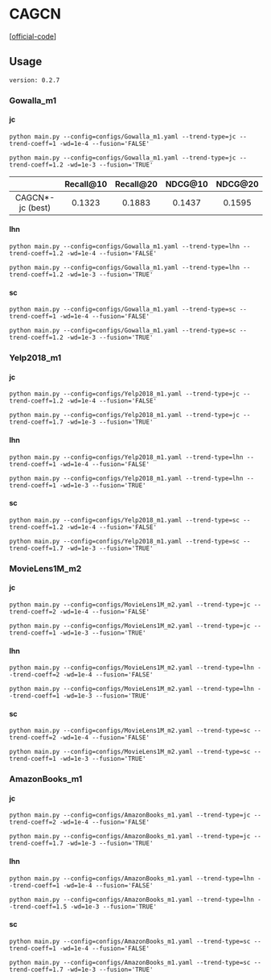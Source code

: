


# CAGCN


[[official-code](https://github.com/YuWVandy/CAGCN)]


## Usage

`version: 0.2.7`



### Gowalla_m1


#### jc

    python main.py --config=configs/Gowalla_m1.yaml --trend-type=jc --trend-coeff=1 -wd=1e-4 --fusion='FALSE'

    python main.py --config=configs/Gowalla_m1.yaml --trend-type=jc --trend-coeff=1.2 -wd=1e-3 --fusion='TRUE'

|                  | Recall@10 | Recall@20 | NDCG@10 | NDCG@20 |
| :--------------: | :-------: | :-------: | :-----: | :-----: |
| CAGCN*-jc (best) |  0.1323   |  0.1883   | 0.1437  | 0.1595  |

#### lhn

    python main.py --config=configs/Gowalla_m1.yaml --trend-type=lhn --trend-coeff=1.2 -wd=1e-4 --fusion='FALSE'

    python main.py --config=configs/Gowalla_m1.yaml --trend-type=lhn --trend-coeff=1.2 -wd=1e-3 --fusion='TRUE'

#### sc

    python main.py --config=configs/Gowalla_m1.yaml --trend-type=sc --trend-coeff=1 -wd=1e-4 --fusion='FALSE'

    python main.py --config=configs/Gowalla_m1.yaml --trend-type=sc --trend-coeff=1.2 -wd=1e-3 --fusion='TRUE'


### Yelp2018_m1


#### jc

    python main.py --config=configs/Yelp2018_m1.yaml --trend-type=jc --trend-coeff=1.2 -wd=1e-4 --fusion='FALSE'

    python main.py --config=configs/Yelp2018_m1.yaml --trend-type=jc --trend-coeff=1.7 -wd=1e-3 --fusion='TRUE'

#### lhn

    python main.py --config=configs/Yelp2018_m1.yaml --trend-type=lhn --trend-coeff=1 -wd=1e-4 --fusion='FALSE'

    python main.py --config=configs/Yelp2018_m1.yaml --trend-type=lhn --trend-coeff=1 -wd=1e-3 --fusion='TRUE'

#### sc

    python main.py --config=configs/Yelp2018_m1.yaml --trend-type=sc --trend-coeff=1.2 -wd=1e-4 --fusion='FALSE'

    python main.py --config=configs/Yelp2018_m1.yaml --trend-type=sc --trend-coeff=1.7 -wd=1e-3 --fusion='TRUE'


### MovieLens1M_m2


#### jc

    python main.py --config=configs/MovieLens1M_m2.yaml --trend-type=jc --trend-coeff=2 -wd=1e-4 --fusion='FALSE'

    python main.py --config=configs/MovieLens1M_m2.yaml --trend-type=jc --trend-coeff=1 -wd=1e-3 --fusion='TRUE'

#### lhn

    python main.py --config=configs/MovieLens1M_m2.yaml --trend-type=lhn --trend-coeff=2 -wd=1e-4 --fusion='FALSE'

    python main.py --config=configs/MovieLens1M_m2.yaml --trend-type=lhn --trend-coeff=1 -wd=1e-3 --fusion='TRUE'

#### sc

    python main.py --config=configs/MovieLens1M_m2.yaml --trend-type=sc --trend-coeff=2 -wd=1e-4 --fusion='FALSE'

    python main.py --config=configs/MovieLens1M_m2.yaml --trend-type=sc --trend-coeff=1 -wd=1e-3 --fusion='TRUE'


### AmazonBooks_m1


#### jc

    python main.py --config=configs/AmazonBooks_m1.yaml --trend-type=jc --trend-coeff=2 -wd=1e-4 --fusion='FALSE'

    python main.py --config=configs/AmazonBooks_m1.yaml --trend-type=jc --trend-coeff=1.7 -wd=1e-3 --fusion='TRUE'

#### lhn

    python main.py --config=configs/AmazonBooks_m1.yaml --trend-type=lhn --trend-coeff=1 -wd=1e-4 --fusion='FALSE'

    python main.py --config=configs/AmazonBooks_m1.yaml --trend-type=lhn --trend-coeff=1.5 -wd=1e-3 --fusion='TRUE'

#### sc

    python main.py --config=configs/AmazonBooks_m1.yaml --trend-type=sc --trend-coeff=1 -wd=1e-4 --fusion='FALSE'

    python main.py --config=configs/AmazonBooks_m1.yaml --trend-type=sc --trend-coeff=1.7 -wd=1e-3 --fusion='TRUE'